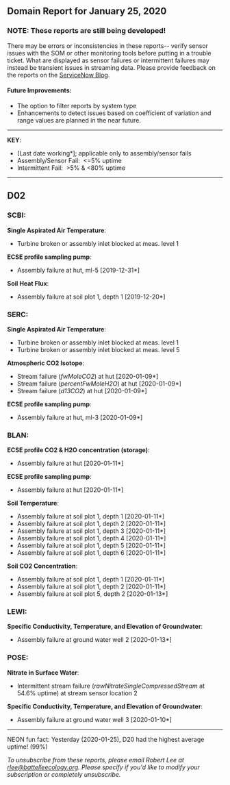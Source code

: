 ## Domain Report for January 25, 2020


### NOTE: These reports are still being developed!
There may be errors or inconsistencies in these reports-- verify sensor issues with the SOM or other monitoring tools before putting in a trouble ticket. What are displayed as sensor failures or intermittent failures may instead be transient issues in streaming data.
Please provide feedback on the reports on the [ServiceNow Blog](https://neon.service-now.com/community?id=community_blog&sys_id=9b4fbe8adbed734017ecf9041d9619be).

#### Future Improvements: 
 - The option to filter reports by system type 
 - Enhancements to detect issues based on coefficient of variation and range values are planned in the near future.

***

**KEY**:

 - [Last date working*]; applicable only to assembly/sensor fails
 - Assembly/Sensor Fail:&nbsp;&nbsp;<=5% uptime
 - Intermittent Fail:&nbsp;&nbsp;>5% & <80% uptime

***
## D02

### SCBI:

**Single Aspirated Air Temperature**:
 - Turbine broken or assembly inlet blocked at meas. level 1

**ECSE profile sampling pump**:
 - Assembly failure at hut, ml-5 [2019-12-31*]

**Soil Heat Flux**:
 - Assembly failure at soil plot 1, depth 1 [2019-12-20*]

### SERC:

**Single Aspirated Air Temperature**:
 - Turbine broken or assembly inlet blocked at meas. level 1
 - Turbine broken or assembly inlet blocked at meas. level 5

**Atmospheric CO2 Isotope**:
 - Stream failure (_fwMoleCO2_) at hut [2020-01-09*]
 - Stream failure (_percentFwMoleH2O_) at hut [2020-01-09*]
 - Stream failure (_d13CO2_) at hut [2020-01-09*]

**ECSE profile sampling pump**:
 - Assembly failure at hut, ml-3 [2020-01-09*]

### BLAN:

**ECSE profile CO2 & H2O concentration (storage)**:
 - Assembly failure at hut [2020-01-11*]

**ECSE profile sampling pump**:
 - Assembly failure at hut [2020-01-11*]

**Soil Temperature**:
 - Assembly failure at soil plot 1, depth 1 [2020-01-11*]
 - Assembly failure at soil plot 1, depth 2 [2020-01-11*]
 - Assembly failure at soil plot 1, depth 3 [2020-01-11*]
 - Assembly failure at soil plot 1, depth 4 [2020-01-11*]
 - Assembly failure at soil plot 1, depth 5 [2020-01-11*]
 - Assembly failure at soil plot 1, depth 6 [2020-01-11*]

**Soil CO2 Concentration**:
 - Assembly failure at soil plot 1, depth 1 [2020-01-11*]
 - Assembly failure at soil plot 1, depth 2 [2020-01-11*]
 - Assembly failure at soil plot 5, depth 2 [2020-01-13*]

### LEWI:

**Specific Conductivity, Temperature, and Elevation of Groundwater**:
 - Assembly failure at ground water well 2 [2020-01-13*]

### POSE:

**Nitrate in Surface Water**:
 - Intermittent stream failure (_rawNitrateSingleCompressedStream_ at 54.6% uptime) at stream sensor location 2

**Specific Conductivity, Temperature, and Elevation of Groundwater**:
 - Assembly failure at ground water well 3 [2020-01-10*]

***
NEON fun fact: Yesterday (2020-01-25), D20 had the highest average uptime! (99%)

_To unsubscribe from these reports, please email Robert Lee at rlee@battelleecology.org. Please specify if you'd like to modify your subscription or completely unsubscribe._
